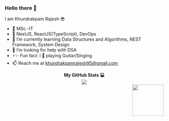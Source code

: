 ### Hello there 👋
I am Khundrakpam Rajesh 😎

  <!--
  **rekxspein/rekxspein** is a ✨ _special_ ✨ repository because its `README.md` (this file) appears on your GitHub profile.

  Here are some ideas to get you started:

  - 🔭 I’m currently working on ...
  - 🌱 I’m currently learning ...
  - 👯 I’m looking to collaborate on ...
  - 🤔 I’m looking for help with ...
  - 💬 Ask me about ...
  - 📫 How to reach me: ...
  - 😄 Pronouns: ...
  - ⚡ Fun fact: ...
  -->
  - 📜 MSc.-IT
  - 🔭 NextJS, ReactJS(TypeScript), DevOps
  - 🌱 I’m currently learning Data Structures and Algorithms, NEST Framework, System Design
  - 🤔 I’m looking for help with DSA
  - ⚡✨ Fun fact: I 💖 playing Guitar/Singing
  - 📫 Reach me at khundrakpamrajesh95@gmail.com
<div align="center">
  <b>My GitHub Stats 💻</b>
</div>
<div>
<!-- <div align="center">
  <img src="https://gh-stats.gyanendrokh.dev/api?username=rekxspein&show_icons=true&hide=&count_private=true&title_color=3382ed&text_color=ffffff&icon_color=0891b2&bg_color=1c1917&hide_border=true&show_icons=true" alt="rekxspein's GitHub stats" />
</div>
  -->
<div align="center">
  <img src="https://github-readme-streak-stats.herokuapp.com/?user=rekxspein&stroke=ffffff&background=1c1917&ring=3382ed&fire=3382ed&currStreakNum=ffffff&currStreakLabel=3382ed&sideNums=ffffff&sideLabels=ffffff&dates=ffffff&hide_border=true" />
  </div>
<!-- <div align="center">
  <img src="https://gh-stats.gyanendrokh.dev/api/top-langs/?username=rekxspein&count_private=true&langs_count=10&title_color=3382ed&text_color=ffffff&icon_color=0891b2&bg_color=1c1917&hide_border=true&locale=en&custom_title=Top%20%Languages" alt="Top Languages" />
</div> -->
<div align="right">
  <img src="https://media.giphy.com/media/4Zy8UHlDr6ZQunKhhp/giphy.gif" width="100"/>
</div>
